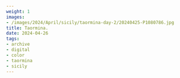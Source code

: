 ```yaml
---
weight: 1
images:
- /images/2024/April/sicily/taormina-day-2/20240425-P1080786.jpg
title: Taormina.
date: 2024-04-26
tags:
- archive
- digital
- color
- taormina
- sicily
---
```


